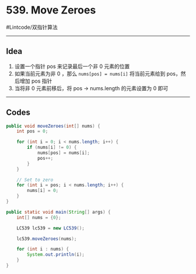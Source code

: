 # 539. Move Zeroes
#Lintcode/双指针算法
- - - -
## Idea
1. 设置一个指针 pos 来记录最后一个非 0 元素的位置
2. 如果当前元素为非 0 ，那么 `nums[pos] = nums[i]` 将当前元素给到 pos，然后增加 pos 指针
3. 当将非 0 元素前移后，将 pos -> nums.length 的元素设置为 0 即可
- - - -
## Codes
```java
public void moveZeroes(int[] nums) {
    int pos = 0;

    for (int i = 0; i < nums.length; i++) {
        if (nums[i] != 0) {
            nums[pos] = nums[i];
            pos++;
        }
    }

    // Set to zero
    for (int i = pos; i < nums.length; i++) {
        nums[i] = 0;
    }
}

public static void main(String[] args) {
    int[] nums = {0};

    LC539 lc539 = new LC539();

    lc539.moveZeroes(nums);

    for (int i : nums) {
        System.out.println(i);
    }
}
```